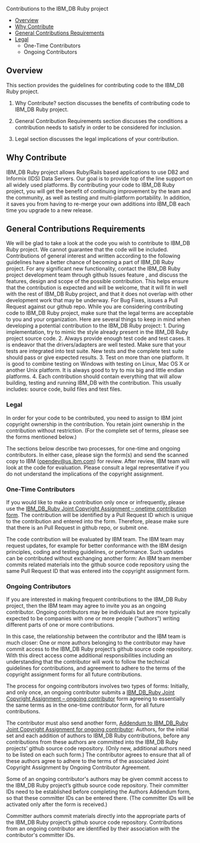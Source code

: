 Contributions to the  IBM_DB Ruby project
 * [Overview](#overview)
 * [Why Contribute](#why-contribute)
 * [General Contributions Requirements](#general-contributions-requirements)
  * [Legal](#legal) 
    * One-Time Contributors
    * Ongoing Contributors

## Overview

This section provides the guidelines for contributing code to the IBM_DB Ruby project.

1. Why Contribute? section discusses the benefits of contributing code to IBM_DB Ruby project.

2. General Contribution Requirements section discusses the conditions a contribution needs to satisfy in order to be considered for inclusion.

3. Legal section discusses the legal implications of your contribution.

## Why Contribute

IBM_DB Ruby project allows Ruby/Rails based applications to use DB2 and Informix (IDS) Data Servers. Our goal is to provide top of the line support on all widely used platforms. By contributing your code to IBM_DB Ruby project, you will get the benefit of continuing improvement by the team and the community, as well as testing and multi-platform portability. In addition, it saves you from having to re-merge your own additions into IBM_DB each time you upgrade to a new release.

## General Contributions Requirements

We will be glad to take a look at the code you wish to contribute to IBM_DB Ruby project. We cannot guarantee that the code will be included. Contributions of general interest and written according to the following guidelines have a better chance of becoming a part of IBM_DB Ruby project. For any significant new functionality, contact the IBM_DB Ruby project development team through github Issues feature , and discuss the features, design and scope of the possible contribution. This helps ensure that the contribution is expected and will be welcome, that it will fit in well with the rest of IBM_DB Ruby project, and that it does not overlap with other development work that may be underway. For Bug Fixes, issues a Pull Request against our github repo. While you are considering contributing code to IBM_DB Ruby project, make sure that the legal terms are acceptable to you and your organization. Here are several things to keep in mind when developing a potential contribution to the IBM_DB Ruby project: 1. During implementation, try to mimic the style already present in the IBM_DB Ruby project source code. 2. Always provide enough test code and test cases. It is endeavor that the drivers/adapters are well tested. Make sure that your tests are integrated into test suite. New tests and the complete test suite should pass or give expected results. 3. Test on more than one platform. It is good to combine testing on Windows with testing on Linux, Mac OS X or another Unix platform. It is always good to try to mix big and little endian platforms. 4. Each contribution should contain everything that will allow building, testing and running IBM_DB with the contribution. This usually includes: source code, build files and test files.

### Legal

In order for your code to be contributed, you need to assign to IBM joint copyright ownership in the contribution. You retain joint ownership in the contribution without restriction. (For the complete set of terms, please see the forms mentioned below.) 

The sections below describe two processes, for one-time and ongoing contributors. In either case, please sign the form(s) and send the scanned copy to IBM (opendev@us.ibm.com) for review. After review, IBM team will look at the code for evaluation. Please consult a legal representative if you do not understand the implications of the copyright assignment.

### One-Time Contributors
If you would like to make a contribution only once or infrequently, please use the [IBM_DB_Ruby Joint Copyright Assignment – onetime contribution form](https://github.com/ibmdb/ruby-ibmdb/blob/master/CLA_DOCS/IBM_DB_Ruby%20Joint%20Copyright%20Assignment%20-%20onetime.pdf?raw=true). The contribution will be identified by a Pull Request ID which is unique to the contribution and entered into the form. Therefore, please make sure that there is an Pull Request in github repo, or submit one. 

The code contribution will be evaluated by IBM team. The IBM team may request updates, for example for better conformance with the IBM design principles, coding and testing guidelines, or performance. Such updates can be contributed without exchanging another form: An IBM team member commits related materials into the github source code repository using the same Pull Request ID that was entered into the copyright assignment form.

### Ongoing Contributors

If you are interested in making frequent contributions to the IBM_DB Ruby project, then the IBM team may agree to invite you as an ongoing contributor. Ongoing contributors may be individuals but are more typically expected to be companies with one or more people (“authors”) writing different parts of one or more contributions.

In this case, the relationship between the contributor and the IBM team is much closer: One or more authors belonging to the contributor may have commit access to the IBM_DB Ruby project’s github source code repository. With this direct access come additional responsibilities including an understanding that the contributor will work to follow the technical guidelines for contributions, and agreement to adhere to the terms of the copyright assignment forms for all future contributions.

The process for ongoing contributors involves two types of forms: Initially, and only once, an ongoing contributor submits a [IBM_DB_Ruby Joint Copyright Assignment – ongoing contributor](https://github.com/ibmdb/ruby-ibmdb/blob/master/CLA_DOCS/IBM_DB_Ruby%20Joint%20Copyright%20Assignment%20-%20ongoing.pdf?raw=true) form agreeing to essentially the same terms as in the one-time contributor form, for all future contributions.

The contributor must also send another form, [Addendum to IBM_DB_Ruby Joint Copyright Assignment for ongoing contributor](https://github.com/ibmdb/ruby-ibmdb/blob/master/CLA_DOCS/IBM_DB_Ruby%20Joint%20Copyright%20Assignment%20Addendum%20-%20ongoing.pdf?raw=true): Authors, for the initial set and each addition of authors to IBM_DB Ruby contributions, before any contributions from these authors are committed into the IBM_DB Ruby projects’ github source code repository. (Only new, additional authors need to be listed on each such form.) The contributor agrees to ensure that all of these authors agree to adhere to the terms of the associated Joint Copyright Assignment by Ongoing Contributor Agreement.

Some of an ongoing contributor's authors may be given commit access to the IBM_DB Ruby project’s github source code repository. Their committer IDs need to be established before completing the Authors Addendum form, so that these committer IDs can be entered there. (The committer IDs will be activated only after the form is received.)

Committer authors commit materials directly into the appropriate parts of the IBM_DB Ruby project’s github source code repository. Contributions from an ongoing contributor are identified by their association with the contributor's committer IDs.

